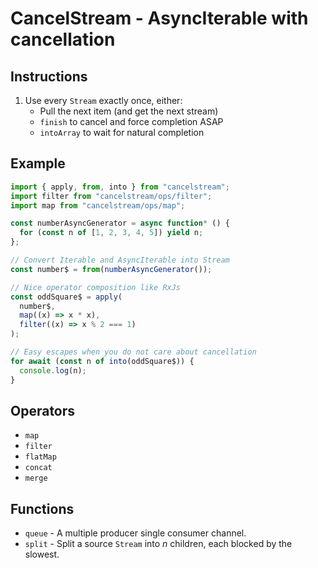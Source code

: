 # CancelStream - AsyncIterable with cancellation

## Instructions

1. Use every `Stream` exactly once, either:
   - Pull the next item (and get the next stream)
   - `finish` to cancel and force completion ASAP
   - `intoArray` to wait for natural completion

## Example

```javascript
import { apply, from, into } from "cancelstream";
import filter from "cancelstream/ops/filter";
import map from "cancelstream/ops/map";

const numberAsyncGenerator = async function* () {
  for (const n of [1, 2, 3, 4, 5]) yield n;
};

// Convert Iterable and AsyncIterable into Stream
const number$ = from(numberAsyncGenerator());

// Nice operator composition like RxJs
const oddSquare$ = apply(
  number$,
  map((x) => x * x),
  filter((x) => x % 2 === 1)
);

// Easy escapes when you do not care about cancellation
for await (const n of into(oddSquare$)) {
  console.log(n);
}
```

## Operators

- `map`
- `filter`
- `flatMap`
- `concat`
- `merge`

## Functions

- `queue` - A multiple producer single consumer channel.
- `split` - Split a source `Stream` into _n_ children, each blocked by the slowest.
